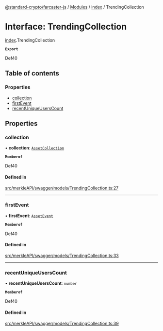 [@standard-crypto/farcaster-js](../README.md) / [Modules](../modules.md) / [index](../modules/index.md) / TrendingCollection

# Interface: TrendingCollection

[index](../modules/index.md).TrendingCollection

**`Export`**

Def40

## Table of contents

### Properties

- [collection](index.TrendingCollection.md#collection)
- [firstEvent](index.TrendingCollection.md#firstevent)
- [recentUniqueUsersCount](index.TrendingCollection.md#recentuniqueuserscount)

## Properties

### collection

• **collection**: [`AssetCollection`](index.AssetCollection.md)

**`Memberof`**

Def40

#### Defined in

[src/merkleAPI/swagger/models/TrendingCollection.ts:27](https://github.com/standard-crypto/farcaster-js/blob/main/src/merkleAPI/swagger/models/TrendingCollection.ts#L27)

___

### firstEvent

• **firstEvent**: [`AssetEvent`](index.AssetEvent.md)

**`Memberof`**

Def40

#### Defined in

[src/merkleAPI/swagger/models/TrendingCollection.ts:33](https://github.com/standard-crypto/farcaster-js/blob/main/src/merkleAPI/swagger/models/TrendingCollection.ts#L33)

___

### recentUniqueUsersCount

• **recentUniqueUsersCount**: `number`

**`Memberof`**

Def40

#### Defined in

[src/merkleAPI/swagger/models/TrendingCollection.ts:39](https://github.com/standard-crypto/farcaster-js/blob/main/src/merkleAPI/swagger/models/TrendingCollection.ts#L39)
